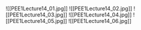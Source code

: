 ![[PEE1Lecture14_01.jpg]]
![[PEE1Lecture14_02.jpg]]
![[PEE1Lecture14_03.jpg]]
![[PEE1Lecture14_04.jpg]]
![[PEE1Lecture14_05.jpg]]
![[PEE1Lecture14_06.jpg]]